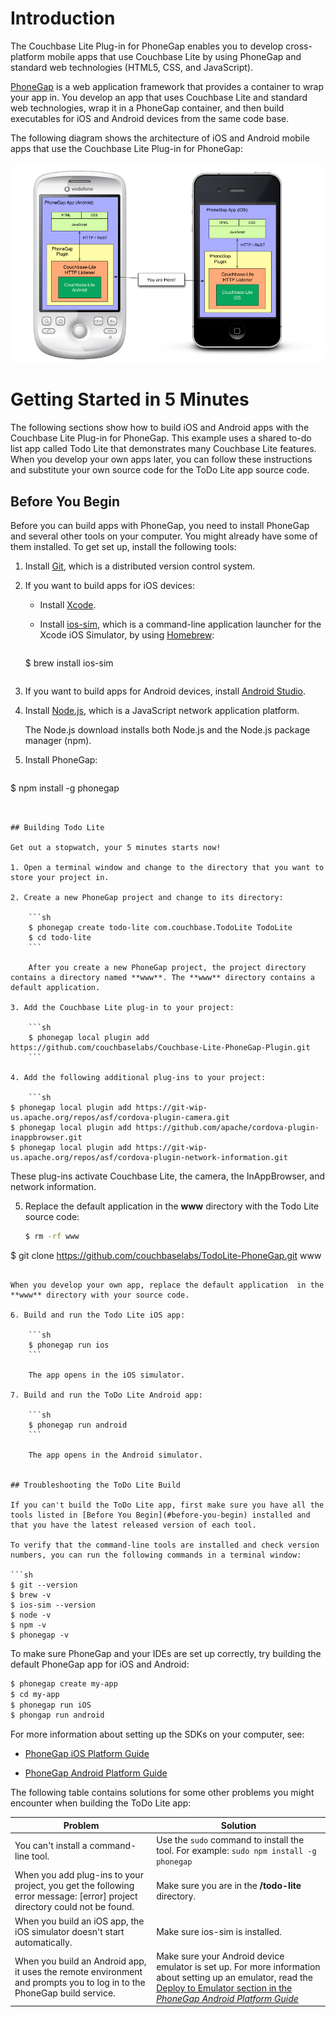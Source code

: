 # Introduction

The Couchbase Lite Plug-in for PhoneGap enables you to develop cross-platform mobile apps that use Couchbase Lite by using PhoneGap and standard web technologies (HTML5, CSS, and JavaScript). 

[PhoneGap](http://phonegap.com) is a web application framework that provides a container to wrap your app in. You develop an app that uses Couchbase Lite and standard web technologies, wrap it in a PhoneGap container, and then build executables for iOS and Android devices from the same code base. 

The following diagram shows the architecture of iOS and Android mobile apps that use the Couchbase Lite Plug-in for PhoneGap:

![](images/phonegap-arch.png)

# Getting Started in 5 Minutes

The following sections show how to build iOS and Android apps with the Couchbase Lite Plug-in for PhoneGap. This example uses a shared to-do list app called Todo Lite that demonstrates many Couchbase Lite features. When you develop your own apps later, you can follow these instructions and substitute your own source code for the ToDo Lite app source code.

## Before You Begin

Before you can build apps with PhoneGap, you need to install PhoneGap and several other tools on your computer. You might already have some of them installed. To get set up, install the following tools: 

1. Install [Git](http://git-scm.com), which is a distributed version control system.

2. If you want to build apps for iOS devices:

	* Install [Xcode](https://developer.apple.com/xcode/).

	* Install [ios-sim](https://github.com/phonegap/ios-sim), which is a command-line application launcher for the Xcode iOS Simulator, by using [Homebrew](http://brew.sh):

		```sh
	$ brew install ios-sim
	```

3. If you want to build apps for Android devices, install [Android Studio](http://developer.android.com/sdk/installing/studio.html). 

4. Install [Node.js](http://nodejs.org/download), which is a JavaScript network application platform. 

	The Node.js download installs both Node.js and the Node.js package manager (npm).
	
5. Install PhoneGap:

	```sh
$ npm install -g phonegap
```


## Building Todo Lite

Get out a stopwatch, your 5 minutes starts now!

1. Open a terminal window and change to the directory that you want to store your project in.

2. Create a new PhoneGap project and change to its directory:

	```sh
	$ phonegap create todo-lite com.couchbase.TodoLite TodoLite
	$ cd todo-lite
	```

	After you create a new PhoneGap project, the project directory contains a directory named **www**. The **www** directory contains a default application.
	
3. Add the Couchbase Lite plug-in to your project:

	```sh
	$ phonegap local plugin add https://github.com/couchbaselabs/Couchbase-Lite-PhoneGap-Plugin.git
	```

4. Add the following additional plug-ins to your project:

	```sh
$ phonegap local plugin add https://git-wip-us.apache.org/repos/asf/cordova-plugin-camera.git
$ phonegap local plugin add https://github.com/apache/cordova-plugin-inappbrowser.git
$ phonegap local plugin add https://git-wip-us.apache.org/repos/asf/cordova-plugin-network-information.git
```

These plug-ins activate Couchbase Lite, the camera, the InAppBrowser, and network information.

5. Replace the default application in the **www** directory with the Todo Lite source code:

	```sh
	$ rm -rf www
$ git clone https://github.com/couchbaselabs/TodoLite-PhoneGap.git www
```

When you develop your own app, replace the default application  in the **www** directory with your source code.

6. Build and run the Todo Lite iOS app:

	```sh
	$ phonegap run ios
	```

	The app opens in the iOS simulator.

7. Build and run the ToDo Lite Android app:

	```sh
	$ phonegap run android
	```

	The app opens in the Android simulator.
	

## Troubleshooting the ToDo Lite Build

If you can't build the ToDo Lite app, first make sure you have all the tools listed in [Before You Begin](#before-you-begin) installed and that you have the latest released version of each tool. 

To verify that the command-line tools are installed and check version numbers, you can run the following commands in a terminal window:

```sh
$ git --version
$ brew -v
$ ios-sim --version
$ node -v
$ npm -v
$ phonegap -v
```

To make sure PhoneGap and your IDEs are set up correctly, try building the default PhoneGap app for iOS and Android: 

```sh
$ phonegap create my-app
$ cd my-app
$ phonegap run iOS
$ phongap run android
```

For more information about setting up the SDKs on your computer, see:

* [PhoneGap iOS Platform Guide](http://docs.phonegap.com/en/3.0.0/guide_platforms_ios_index.md.html#iOS%20Platform%20Guide)

* [PhoneGap Android Platform Guide](http://docs.phonegap.com/en/3.0.0/guide_platforms_android_index.md.html#Android%20Platform%20Guide) 

The following table contains solutions for some other problems you might encounter when building the ToDo Lite app:

|Problem|Solution|  
| ------	| ------	|  
|You can't install a command-line tool.| Use the `sudo` command to install the tool. For example: `sudo npm install -g phonegap`  
|When you add plug-ins to your project, you get the following error message: \[error] project directory could not be found. | Make sure you are in the **/todo-lite** directory.  
|When you build an iOS app, the iOS simulator doesn't start automatically.|Make sure ios-sim is installed.
|When you build an Android app, it uses the remote environment and prompts you to log in to the PhoneGap build service. |  Make sure your Android device emulator is set up. For more information about setting up an emulator, read the [Deploy to Emulator section in the *PhoneGap Android Platform Guide*](http://docs.phonegap.com/en/3.0.0/guide_platforms_android_index.md.html#Android%20Platform%20Guide)

